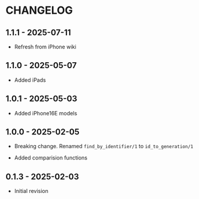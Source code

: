# CHANGELOG

## 1.1.1 - 2025-07-11

- Refresh from iPhone wiki

## 1.1.0 - 2025-05-07

- Added iPads

## 1.0.1 - 2025-05-03

- Added iPhone16E models

## 1.0.0 - 2025-02-05

- Breaking change. Renamed `find_by_identifier/1` to `id_to_generation/1`

- Added comparision functions

## 0.1.3 - 2025-02-03

- Initial revision
